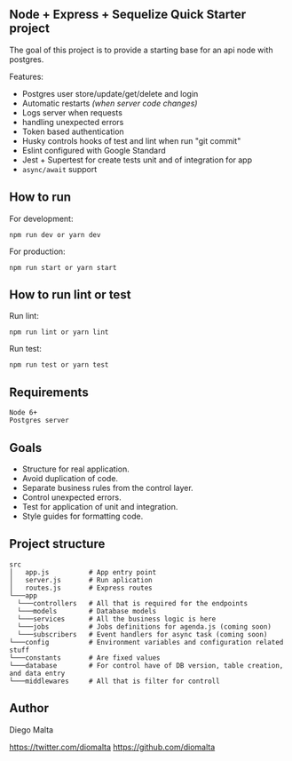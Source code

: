 ## Node + Express + Sequelize Quick Starter project

The goal of this project is to provide a starting base for an api node with postgres.

Features:

- Postgres user store/update/get/delete and login
- Automatic restarts _(when server code changes)_
- Logs server when requests
- handling unexpected errors
- Token based authentication
- Husky controls hooks of test and lint when run "git commit"
- Eslint configured with Google Standard
- Jest + Supertest for create tests unit and of integration for app
- `async/await` support

## How to run

For development:

    npm run dev or yarn dev

For production:

    npm run start or yarn start

## How to run lint or test

Run lint:

    npm run lint or yarn lint

Run test:

    npm run test or yarn test

## Requirements

    Node 6+
    Postgres server

## Goals

- Structure for real application.
- Avoid duplication of code.
- Separate business rules from the control layer.
- Control unexpected errors.
- Test for application of unit and integration.
- Style guides for formatting code.

## Project structure

```
src
│   app.js          # App entry point
│   server.js       # Run aplication
│   routes.js       # Express routes
└───app
  └───controllers   # All that is required for the endpoints
  └───models        # Database models
  └───services      # All the business logic is here
  └───jobs          # Jobs definitions for agenda.js (coming soon)
  └───subscribers   # Event handlers for async task (coming soon)
└───config          # Environment variables and configuration related stuff
└───constants       # Are fixed values
└───database        # For control have of DB version, table creation, and data entry
└───middlewares     # All that is filter for controll
```

## Author

Diego Malta

<https://twitter.com/diomalta>
<https://github.com/diomalta>
